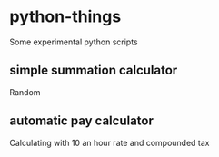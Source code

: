# python-things
Some experimental python scripts

## simple summation calculator
Random 

## automatic pay calculator
Calculating with 10 an hour rate and compounded tax

